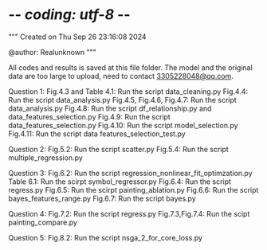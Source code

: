 # -*- coding: utf-8 -*-
"""
Created on Thu Sep 26 23:16:08 2024

@author: Realunknown
"""

All codes and results is saved at this file folder. The model and the original data are too large to upload, need to contact 3305228048@qq.com.

Question 1:
Fig.4.3 and Table 4.1: Run the script data_cleaning.py
Fig.4.4: Run the script data_analysis.py
Fig.4.5, Fig.4.6, Fig.4.7: Run the script data_analysis.py
Fig.4.8: Run the script df_relationship.py and data_features_selection.py
Fig.4.9: Run the script data_features_selection.py
Fig.4.10: Run the script model_selection.py
Fig.4.11: Run the script data features_selection_test.py

Question 2:
Fig.5.2: Run the script scatter.py
Fig.5.4: Run the script multiple_regression.py

Question 3:
Fig.6.2: Run the script regression_nonlinear_fit_optimzation.py
Table 6.1: Run the scirpt symbol_regressor.py
Fig.6.4: Run the script regress.py
Fig.6.5: Run the scirpt painting_ablation.py
Fig.6.6: Run the script bayes_features_range.py
Fig.6.7: Run the script bayes.py

Question 4:
Fig.7.2: Run the script regress.py
Fig.7.3,Fig.7.4: Run the scipt painting_compare.py

Question 5:
Fig.8.2: Run the script nsga_2_for_core_loss.py
